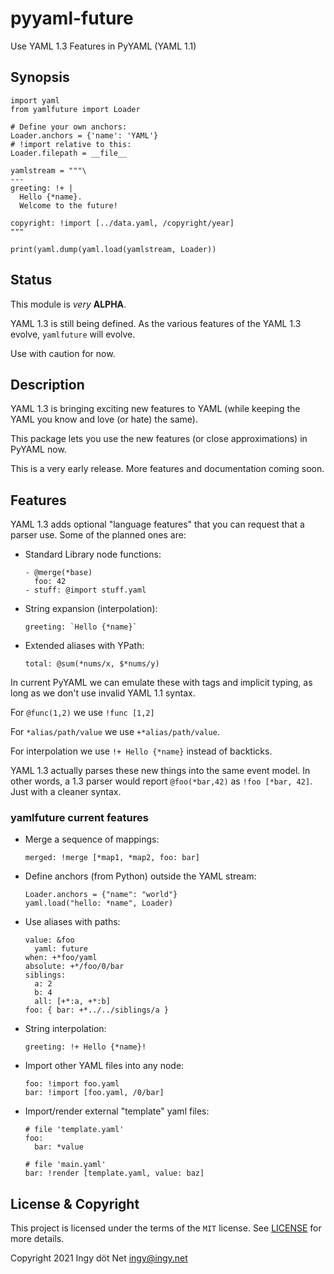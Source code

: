 pyyaml-future
=============

Use YAML 1.3 Features in PyYAML (YAML 1.1)

## Synopsis
```
import yaml
from yamlfuture import Loader

# Define your own anchors:
Loader.anchors = {'name': 'YAML'}
# !import relative to this:
Loader.filepath = __file__

yamlstream = """\
---
greeting: !+ |
  Hello {*name}.
  Welcome to the future!

copyright: !import [../data.yaml, /copyright/year]
"""

print(yaml.dump(yaml.load(yamlstream, Loader))
```

## Status

This module is *very* **ALPHA**.

YAML 1.3 is still being defined.
As the various features of the YAML 1.3 evolve, `yamlfuture` will evolve.

Use with caution for now.

## Description

YAML 1.3 is bringing exciting new features to YAML (while keeping the YAML you
know and love (or hate) the same).

This package lets you use the new features (or close approximations) in PyYAML
now.

This is a very early release.
More features and documentation coming soon.

## Features

YAML 1.3 adds optional "language features" that you can request that a parser
use.
Some of the planned ones are:

* Standard Library node functions:
  ```
  - @merge(*base)
    foo: 42
  - stuff: @import stuff.yaml
  ```

* String expansion (interpolation):
  ```
  greeting: `Hello {*name}`
  ```

* Extended aliases with YPath:
  ```
  total: @sum(*nums/x, $*nums/y)
  ```

In current PyYAML we can emulate these with tags and implicit typing, as long
as we don't use invalid YAML 1.1 syntax.

For `@func(1,2)` we use `!func [1,2]`

For `*alias/path/value` we use `+*alias/path/value`.

For interpolation we use `!+ Hello {*name}` instead of backticks.

YAML 1.3 actually parses these new things into the same event model.
In other words, a 1.3 parser would report `@foo(*bar,42)` as `!foo [*bar, 42]`.
Just with a cleaner syntax.

### yamlfuture current features

* Merge a sequence of mappings:
  ```
  merged: !merge [*map1, *map2, foo: bar]
  ```

* Define anchors (from Python) outside the YAML stream:
  ```
  Loader.anchors = {"name": "world"}
  yaml.load("hello: *name", Loader)
  ```

* Use aliases with paths:
  ```
  value: &foo
    yaml: future
  when: +*foo/yaml
  absolute: +*/foo/0/bar
  siblings:
    a: 2
    b: 4
    all: [+*:a, +*:b]
  foo: { bar: +*../../siblings/a }
  ```

* String interpolation:
  ```
  greeting: !+ Hello {*name}!
  ```

* Import other YAML files into any node:
  ```
  foo: !import foo.yaml
  bar: !import [foo.yaml, /0/bar]
  ```

* Import/render external "template" yaml files:
  ```
  # file 'template.yaml'
  foo:
    bar: *value

  # file 'main.yaml'
  bar: !render [template.yaml, value: baz]
  ```

## License & Copyright

This project is licensed under the terms of the `MIT` license.
See [LICENSE](https://github.com/yaml/pyyaml-future/blob/main/LICENSE) for more
details.

Copyright 2021 Ingy döt Net <ingy@ingy.net>
